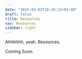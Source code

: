 ```yaml
---
date: "2015-03-03T18:49:32+03:00"
draft: false
title: Resources
nav: Resources
sidebar: right
---
```


Ahhhhhh, yeah. Resources. 

Coming Soon.
